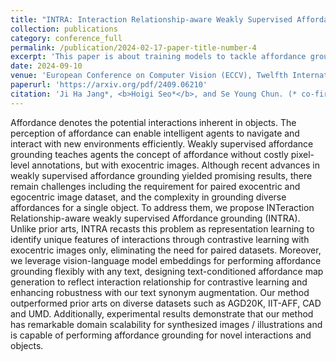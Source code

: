 ```yaml
---
title: "INTRA: Interaction Relationship-aware Weakly Supervised Affordance Grounding"
collection: publications
category: conference_full
permalink: /publication/2024-02-17-paper-title-number-4
excerpt: 'This paper is about training models to tackle affordance grounding with weakly supervised learning.'
date: 2024-09-10
venue: 'European Conference on Computer Vision (ECCV), Twelfth International Workshop on Assistive Computer Vision and Robotics (ACVR24) <b>(oral)</b>'
paperurl: 'https://arxiv.org/pdf/2409.06210'
citation: 'Ji Ha Jang*, <b>Hoigi Seo*</b>, and Se Young Chun. (* co-first author)'
---
```


Affordance denotes the potential interactions inherent in objects. The perception of affordance can enable intelligent agents to navigate and interact with new environments efficiently. Weakly supervised affordance grounding teaches agents the concept of affordance without costly pixel-level annotations, but with exocentric images. Although recent advances in weakly supervised affordance grounding yielded promising results, there remain challenges including the requirement for paired exocentric and egocentric image dataset, and the complexity in grounding diverse affordances for a single object. To address them, we propose INTeraction Relationship-aware weakly supervised Affordance grounding (INTRA). Unlike prior arts, INTRA recasts this problem as representation learning to identify unique features of interactions through contrastive learning with exocentric images only, eliminating the need for paired datasets. Moreover, we leverage vision-language model embeddings for performing affordance grounding flexibly with any text, designing text-conditioned affordance map generation to reflect interaction relationship for contrastive learning and enhancing robustness with our text synonym augmentation. Our method outperformed prior arts on diverse datasets such as AGD20K, IIT-AFF, CAD and UMD. Additionally, experimental results demonstrate that our method has remarkable domain scalability for synthesized images / illustrations and is capable of performing affordance grounding for novel interactions and objects.